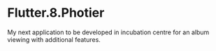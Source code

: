 # Flutter.8.Photier
My next application to be developed in incubation centre for an album viewing with additional features.
